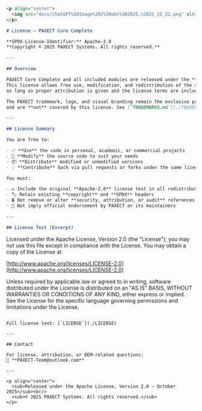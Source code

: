 


```markdown
<p align="center">
  <img src="docs/ChatGPT%20Image%202%20okt%202025,%2022_22_22.png" alt="PAXECT logo" width="200"/>
</p>

# License — PAXECT Core Complete

**SPDX-License-Identifier:** Apache-2.0  
**Copyright © 2025 PAXECT Systems. All rights reserved.**

---

## Overview

PAXECT Core Complete and all included modules are released under the **Apache License, Version 2.0**.  
This license allows free use, modification, and redistribution of the source code,  
as long as proper attribution is given and the license terms are included with any redistribution.

The PAXECT trademark, logo, and visual branding remain the exclusive property of **PAXECT Lab**  
and are **not** covered by this license. See [`TRADEMARKS.md`](./TRADEMARKS.md) for details.

---

## License Summary

You are free to:

- ✅ **Use** the code in personal, academic, or commercial projects  
- 🔄 **Modify** the source code to suit your needs  
- 📦 **Distribute** modified or unmodified versions  
- 💡 **Contribute** back via pull requests or forks under the same license

You must:

- ⚖️ Include the original **Apache-2.0** license text in all redistributions  
- 🏷️ Retain existing **copyright** and **SPDX** headers  
- 🔒 Not remove or alter **security, attribution, or audit** references  
- 🚫 Not imply official endorsement by PAXECT or its maintainers

---

## License Text (Excerpt)

```

Licensed under the Apache License, Version 2.0 (the "License");
you may not use this file except in compliance with the License.
You may obtain a copy of the License at:

[http://www.apache.org/licenses/LICENSE-2.0](http://www.apache.org/licenses/LICENSE-2.0)

Unless required by applicable law or agreed to in writing, software
distributed under the License is distributed on an "AS IS" BASIS,
WITHOUT WARRANTIES OR CONDITIONS OF ANY KIND, either express or implied.
See the License for the specific language governing permissions and
limitations under the License.

```

Full license text: [`LICENSE`](./LICENSE)

---

## Contact

For license, attribution, or OEM-related questions:  
📧 **PAXECT-Team@outlook.com**

---

<p align="center">
  <sub>Released under the Apache License, Version 2.0 — October 2025</sub><br/>
  <sub>© 2025 PAXECT Systems. All rights reserved.</sub>
</p>
```




